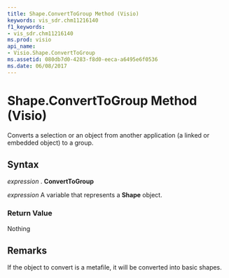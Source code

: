 ```yaml
---
title: Shape.ConvertToGroup Method (Visio)
keywords: vis_sdr.chm11216140
f1_keywords:
- vis_sdr.chm11216140
ms.prod: visio
api_name:
- Visio.Shape.ConvertToGroup
ms.assetid: 080db7d0-4283-f8d0-eeca-a6495e6f0536
ms.date: 06/08/2017
---
```



# Shape.ConvertToGroup Method (Visio)

Converts a selection or an object from another application (a linked or embedded object) to a group.


## Syntax

 _expression_ . **ConvertToGroup**

 _expression_ A variable that represents a **Shape** object.


### Return Value

Nothing


## Remarks

If the object to convert is a metafile, it will be converted into basic shapes.


